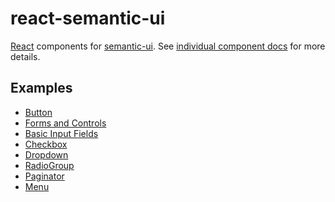 react-semantic-ui
=================

[React](http://facebook.github.io/react/) components for [semantic-ui](http://semantic-ui.com/).  See [individual component docs](https://github.com/jhudson8/react-semantic-ui/tree/master/docs) for more details.


Examples
--------
 - [Button](http://jhudson8.github.io/react-semantic-ui/examples/form/Button.html)
 - [Forms and Controls](http://jhudson8.github.io/react-semantic-ui/examples/form/FormAndControl.html)
 - [Basic Input Fields](http://jhudson8.github.io/react-semantic-ui/examples/input/BasicFields.html)
 - [Checkbox](http://jhudson8.github.io/react-semantic-ui/examples/input/Checkbox.html)
 - [Dropdown](http://jhudson8.github.io/react-semantic-ui/examples/input/Dropdown.html)
 - [RadioGroup](http://jhudson8.github.io/react-semantic-ui/examples/input/RadioGroup.html)
 - [Paginator](http://jhudson8.github.io/react-semantic-ui/examples/layout/Paginator.html)
 - [Menu](http://jhudson8.github.io/react-semantic-ui/examples/layout/Menu.html)


